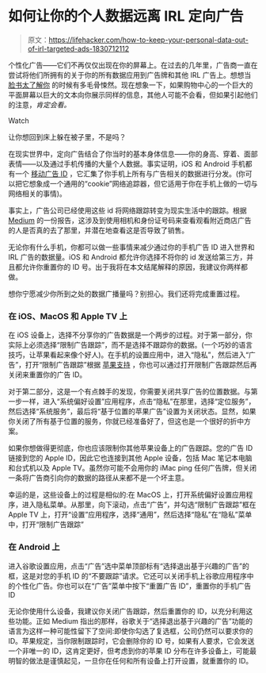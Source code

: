 # 如何让你的个人数据远离 IRL 定向广告

> 原文：<https://lifehacker.com/how-to-keep-your-personal-data-out-of-irl-targeted-ads-1830712112>

个性化广告——它们不再仅仅出现在你的屏幕上。在过去的几年里，广告商一直在尝试将他们所拥有的关于你的所有数据应用到广告牌和其他 IRL 广告上。想想当 [脸书太了解你](https://gizmodo.com/people-you-may-know-a-controversial-facebook-features-1827981959) 的时候有多毛骨悚然。现在想象一下，如果购物中心的一个巨大的平面屏幕以巨大的文本向你展示同样的信息，其他人可能不会看，但如果引起他们的注意，*肯定会看。*

Watch

让你想回到床上躲在被子里，不是吗？

在现实世界中，定向广告结合了你当时的基本身体信息——你的身高、穿着、面部表情——以及通过手机传播的大量个人数据。事实证明，iOS 和 Android 手机都有一个 [移动广告 ID](https://medium.com/the-mobile-source/mobile-data-primer-the-mobile-ad-id-cd7999e74c25) ，它汇集了你手机上所有与广告相关的数据进行分发。(你可以把它想象成一个通用的“cookie”网络追踪器，但它适用于你在手机上做的一切与网络相关的事情)。

事实上，广告公司已经使用这些 id 将网络跟踪转变为现实生活中的跟踪。根据 [Medium](https://medium.com/s/thenewnew/irl-ads-are-taking-scary-inspiration-from-social-media-7088e8241beb) 的一份报告，这涉及到使用相机和身份证号码来查看观看附近商店广告的人是否真的去了那里，并潜在地查看这是否导致了销售。

无论你有什么手机，你都可以做一些事情来减少通过你的手机广告 ID 进入世界和 IRL 广告的数据量。iOS 和 Android 都允许你选择不将你的 id 发送给第三方，并且都允许你重置你的 ID 号。出于我将在本文结尾解释的原因，我建议你两样都做。

想你宁愿减少你所到之处的数据广播量吗？别担心。我们还将完成重置过程。

### 在 iOS、MacOS 和 Apple TV 上

在 iOS 设备上，选择不分享你的广告数据是一个两步的过程。对于第一部分，你实际上必须选择“限制广告跟踪”，而不是选择不跟踪你的数据。(一个巧妙的语言技巧，让苹果看起来像个好人)。在手机的设置应用中，进入“隐私”，然后进入“广告”，打开“限制广告跟踪”根据 [苹果支持](https://support.apple.com/en-us/HT205223) ，你也可以通过打开限制广告跟踪然后再关闭来重置你的广告 ID。

对于第二部分，这是一个有点棘手的发现，你需要关闭共享广告的位置数据。与第一步一样，进入“系统偏好设置”应用程序，点击“隐私”在那里，选择“定位服务”，然后选择“系统服务”，最后将“基于位置的苹果广告”设置为关闭状态。显然，如果你关闭了所有基于位置的服务，你就已经准备好了，但这也是一个很好的折中方案。

如果你想做得更彻底，你也应该限制你其他苹果设备上的广告跟踪。您的广告 ID 链接到您的 Apple ID，因此它也连接到其他 Apple 设备，包括 Mac 笔记本电脑和台式机以及 Apple TV。虽然你可能不会用你的 iMac ping 任何广告牌，但关闭一条将广告商引向你的数据的路径从来都不是一个坏主意。

幸运的是，这些设备上的过程是相似的:在 MacOS 上，打开系统偏好设置应用程序，进入隐私菜单。从那里，向下滚动，点击“广告”，并勾选“限制广告跟踪”框在 Apple TV 上，打开“设置”应用程序，选择“通用”，然后选择“隐私”在“隐私”菜单中，打开“限制广告跟踪”

### 在 Android 上

进入谷歌设置应用，点击“广告”选中菜单顶部标有“选择退出基于兴趣的广告”的框，这是对您的手机 ID 的“不要跟踪”请求。它还可以关闭手机上谷歌应用程序中的个性化广告。你也可以在“广告”菜单中按下“重置广告 ID”，重置你的手机广告 ID

无论你使用什么设备，我建议你关闭广告跟踪，然后重置你的 ID，以充分利用这些功能。正如 Medium 指出的那样，谷歌关于“选择退出基于兴趣的广告”功能的语言为这样一种可能性留下了空间:即使你勾选了复选框，公司仍然可以要求你的 ID。苹果规定，当你限制跟踪时，它会删除你的 ID 号，如果有人要求，它会发送一个非唯一的 ID，这肯定更好，但考虑到你的苹果 ID 分布在许多设备上，可能最明智的做法是谨慎起见，一旦你在任何和所有设备上打开设置，就重置你的 ID。